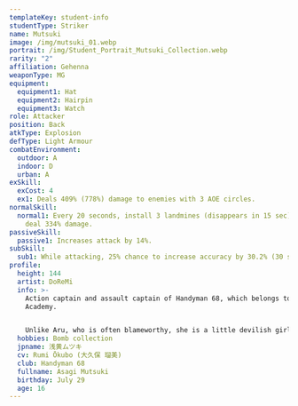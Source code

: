 ```yaml
---
templateKey: student-info
studentType: Striker
name: Mutsuki
image: /img/mutsuki_01.webp
portrait: /img/Student_Portrait_Mutsuki_Collection.webp
rarity: "2"
affiliation: Gehenna
weaponType: MG
equipment:
  equipment1: Hat
  equipment2: Hairpin
  equipment3: Watch
role: Attacker
position: Back
atkType: Explosion
defType: Light Armour
combatEnvironment:
  outdoor: A
  indoor: D
  urban: A
exSkill:
  exCost: 4
  ex1: Deals 409% (778%) damage to enemies with 3 AOE circles.
normalSkill:
  normal1: Every 20 seconds, install 3 landmines (disappears in 15 sec) that
    deal 334% damage.
passiveSkill:
  passive1: Increases attack by 14%.
subSkill:
  sub1: While attacking, 25% chance to increase accuracy by 30.2% (30 sec) (CD 25 sec).
profile:
  height: 144
  artist: DoReMi
  info: >-
    Action captain and assault captain of Handyman 68, which belongs to Gehenna
    Academy.


    Unlike Aru, who is often blameworthy, she is a little devilish girl who commits evil without hesitation and enjoys trouble. She and Aru have known each other since childhood, so she understands her bluff better than anyone else, but she doesn't give her any special consideration.
  hobbies: Bomb collection
  jpname: 浅黄ムツキ
  cv: Rumi Ōkubo (大久保 瑠美)
  club: Handyman 68
  fullname: Asagi Mutsuki
  birthday: July 29
  age: 16
---
```

